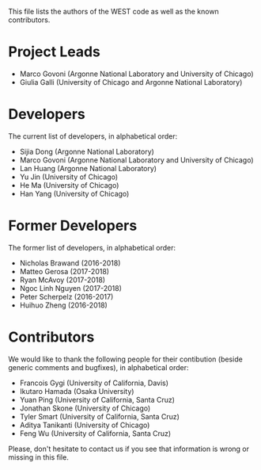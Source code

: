 This file lists the authors of the WEST code as well as the known contributors.

# Project Leads 

- Marco Govoni (Argonne National Laboratory and University of Chicago)
- Giulia Galli (University of Chicago and Argonne National Laboratory)

# Developers

The current list of developers, in alphabetical order:

- Sijia Dong (Argonne National Laboratory)
- Marco Govoni (Argonne National Laboratory and University of Chicago)
- Lan Huang (Argonne National Laboratory)
- Yu Jin (University of Chicago)
- He Ma (University of Chicago)
- Han Yang (University of Chicago)

# Former Developers

The former list of developers, in alphabetical order:

- Nicholas Brawand (2016-2018)
- Matteo Gerosa (2017-2018)
- Ryan McAvoy (2017-2018)
- Ngoc Linh Nguyen (2017-2018)
- Peter Scherpelz (2016-2017)
- Huihuo Zheng (2016-2018)

# Contributors

We would like to thank the following people for their contibution (beside generic comments and bugfixes), in alphabetical order:

- Francois Gygi (University of California, Davis)
- Ikutaro Hamada (Osaka University)
- Yuan Ping (University of California, Santa Cruz)
- Jonathan Skone (University of Chicago)
- Tyler Smart (University of California, Santa Cruz)
- Aditya Tanikanti (University of Chicago)
- Feng Wu (University of California, Santa Cruz)

Please, don't hesitate to contact us if you see that information is wrong or missing in this file.
